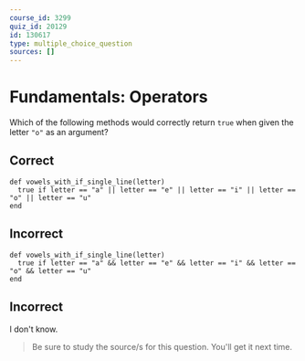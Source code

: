 ```yaml
---
course_id: 3299
quiz_id: 20129
id: 130617
type: multiple_choice_question
sources: []
---
```


# Fundamentals: Operators

Which of the following methods would correctly return&nbsp;`true`&nbsp;when
given the letter&nbsp;`"o"`&nbsp;as an argument?

## Correct

```
def vowels_with_if_single_line(letter)
  true if letter == "a" || letter == "e" || letter == "i" || letter == "o" || letter == "u"
end
```

## Incorrect

```
def vowels_with_if_single_line(letter)
  true if letter == "a" && letter == "e" && letter == "i" && letter == "o" && letter == "u"
end
```

## Incorrect

I don't know.

> Be sure to study the source/s for this question. You'll get it next time.
